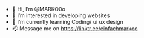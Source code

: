 - 👋 Hi, I’m @MARKO0o
- 👀 I’m interested in developing websites
- 🌱 I’m currently learning Coding/ ui ux design
- 📫 Message me on https://linktr.ee/einfachmarkoo

<!---
MARKO0o/MARKO0o is a ✨ special ✨ repository because its `README.md` (this file) appears on your GitHub profile.
You can click the Preview link to take a look at your changes.
--->
